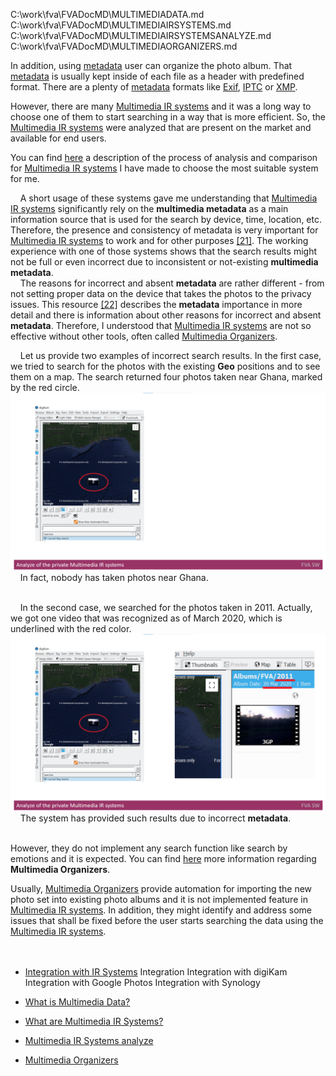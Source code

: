 C:\work\fva\FVADocMD\MULTIMEDIADATA.md
C:\work\fva\FVADocMD\MULTIMEDIAIRSYSTEMS.md
C:\work\fva\FVADocMD\MULTIMEDIAIRSYSTEMSANALYZE.md
C:\work\fva\FVADocMD\MULTIMEDIAORGANIZERS.md

In addition, using [metadata](https://en.wikipedia.org/wiki/Metadata) user can organize the photo album. 
That [metadata](https://en.wikipedia.org/wiki/Metadata) is usually kept inside of each file as a header with predefined format.
There are a plenty of [metadata](https://en.wikipedia.org/wiki/Metadata) formats like [Exif](https://en.wikipedia.org/wiki/Exif), [IPTC](https://en.wikipedia.org/wiki/International_Press_Telecommunications_Council) or [XMP](https://en.wikipedia.org/wiki/Extensible_Metadata_Platform).

However, there are many [Multimedia IR systems](./FVADocMD/MULTIMEDIAIRSYSTEMS.md) and it was a long way to choose one of them to start searching in a way that is more efficient.
So, the [Multimedia IR systems](./FVADocMD/MULTIMEDIAIRSYSTEMS.md) were analyzed that are present on the market and available for end users. 

You can find [here](./FVADocMD/MULTIMEDIAIRSYSTEMSANALYZE.md) a description of the process of analysis and comparison for [Multimedia IR systems](./FVADocMD/MULTIMEDIAIRSYSTEMS.md) I have made to choose the most suitable system for me.

&nbsp;&nbsp;&nbsp; A short usage of these systems gave me understanding that [Multimedia IR systems](./FVADocMD/MULTIMEDIAIRSYSTEMS.md) significantly rely on the **multimedia metadata** as a main information source that is used for the search by device, time, location, etc.
Therefore, the presence and consistency of metadata is very important for [Multimedia IR systems](./FVADocMD/MULTIMEDIAIRSYSTEMS.md) to work and for other purposes [[21]](./FVADocMD/REFERENCES.md).
The working experience with one of those systems shows that the search results might not be full or even incorrect due to inconsistent or not-existing **multimedia metadata**.
</br>
&nbsp;&nbsp;&nbsp; The reasons for incorrect and absent **metadata** are rather different - from not setting proper data on the device that takes the photos to the privacy issues. 
This resource [[22]](./FVADocMD/REFERENCES.md) describes the **metadata** importance in more detail and there is information about other reasons for incorrect and absent **metadata**. 
Therefore, I understood that [Multimedia IR systems](./FVADocMD/MULTIMEDIAIRSYSTEMS.md) are not so effective without other tools, often called [Multimedia Organizers](./FVADocMD/MULTIMEDIAORGANIZERS.md).

&nbsp;&nbsp;&nbsp; Let us provide two examples of incorrect search results. 
In the first case, we tried to search for the photos with the existing **Geo** positions and to see them on a map. 
The search returned four photos taken near Ghana, marked by the red circle.
<img src="./FVADocMD/Images/AnalyzeofprivateMultimediaIRsystems.png" alt="AnalyzeofprivateMultimediaIRsystems.png" />
&nbsp;&nbsp;&nbsp; In fact, nobody has taken photos near Ghana.
</br> </br>

&nbsp;&nbsp;&nbsp; In the second case, we searched for the photos taken in 2011. 
Actually, we got one video that was recognized as of March 2020, which is underlined with the red color.
<img src="./FVADocMD/Images/AnalyzeofprivateMultimediaIRsystems2.png" alt="AnalyzeofprivateMultimediaIRsystems2.png" />
&nbsp;&nbsp;&nbsp; The system has provided such results due to incorrect **metadata**. 
</br> </br>

However, they do not implement any search function like search by emotions and it is expected.
You can find [here](./FVADocMD/MULTIMEDIAORGANIZERS.md) more information regarding **Multimedia Organizers**. 

Usually, [Multimedia Organizers](./FVADocMD/MULTIMEDIAORGANIZERS.md) provide automation for importing the new photo set into existing photo albums and it is not implemented feature in [Multimedia IR systems](./FVADocMD/MULTIMEDIAIRSYSTEMS.md).
In addition, they might identify and address some issues that shall be fixed before the user starts searching the data using the [Multimedia IR systems](./FVADocMD/MULTIMEDIAIRSYSTEMS.md). 
</br> </br> 
&nbsp;&nbsp;&nbsp;

- [Integration with IR Systems](FVADocMD/INTEGRATIONIRSYSTEMS.md)
Integration
Integration with digiKam
Integration with Google Photos
Integration with Synology

- [What is Multimedia Data?](FVADocX/MultimediaData.pptx)
- [What are Multimedia IR Systems?](FVADocX/MultimediaIRSystemOverview.pptx)
- [Multimedia IR Systems analyze](FVADocX/MultimediaIRSystemComparison&Analyze.pptx)
- [Multimedia Organizers](FVADocX/MultimediaOrganizeOverview.pptx)
